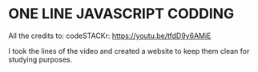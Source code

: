 # ONE LINE JAVASCRIPT CODDING

All the credits to: codeSTACKr:
https://youtu.be/tfdD9y6AMiE

I took the lines of the video and created a website to keep them clean 
for studying purposes.
